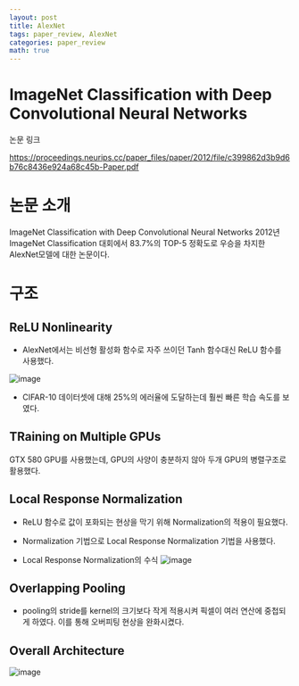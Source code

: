 ```yaml
---
layout: post
title: AlexNet
tags: paper_review, AlexNet
categories: paper_review
math: true
---
```

# ImageNet Classification with Deep Convolutional Neural Networks
 논문 링크

<https://proceedings.neurips.cc/paper_files/paper/2012/file/c399862d3b9d6b76c8436e924a68c45b-Paper.pdf>

# 논문 소개

ImageNet Classification with Deep Convolutional Neural Networks
2012년 ImageNet Classification 대회에서 83.7%의 TOP-5 정확도로 우승을 차지한 AlexNet모델에 대한 논문이다.

# 구조

## ReLU Nonlinearity
- AlexNet에서는 비선형 활성화 함수로 자주 쓰이던 Tanh 함수대신 ReLU 함수를 사용했다.

![image](https://github.com/gndldl/gndldl.github.io/assets/88420734/fc06d8a7-1a94-41a9-8be0-7c885672a2d2)

- CIFAR-10 데이터셋에 대해 25%의 에러율에 도달하는데 훨씬 빠른 학습 속도를 보였다.


## TRaining on Multiple GPUs

GTX 580 GPU를 사용했는데, GPU의 사양이 충분하지 않아 두개 GPU의 병렬구조로 활용했다.

## Local Response Normalization

- ReLU 함수로 값이 포화되는 현상을 막기 위해 Normalization의 적용이 필요했다. 

- Normalization 기법으로 Local Response Normalization 기법을 사용했다.

- Local Response Normalization의 수식
![image](https://github.com/gndldl/gndldl.github.io/assets/88420734/4d519402-6da4-4842-8fe1-f7616cbb8358)

## Overlapping Pooling
- pooling의 stride를 kernel의 크기보다 작게 적용시켜 픽셀이 여러 연산에 중첩되게 하였다. 이를 통해 오버피팅 현상을 완화시켰다.

## Overall Architecture
![image](https://github.com/gndldl/gndldl.github.io/assets/88420734/c40048ea-87a7-4e9c-a72c-536ad89f42ea)
